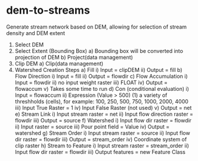 # dem-to-streams
Generate stream network based on DEM, allowing for selection of stream density and DEM extent
1)	Select DEM
2)	Select Extent (Bounding Box)
a)	Bounding box will be converted into projection of DEM
b)	Project(data management)
3)	Clip DEM
a)	Clip(data management)
4)	Watershed Creation Steps
a)	Fill
i)	Input = clipDEM
ii)	Output = fill
b)	Flow Direction
i)	Input = fill
ii)	Output = flowdir
c)	Flow Accumulation
i)	Input = flowdir
ii)	no input weight raster
iii)	FLOAT
iv)	Output = flowaccum
v)	Takes some time to run
d)	Con (conditional evaluation)
i)	Input = flowaccum
ii)	Expression (Value > 500)
(1)	a variety of threshholds (cells), for example: 100, 250, 500, 750, 1000, 2000, 4000
iii)	Input True Raster = 1
iv)	Input False Raster (not used)
v)	Output = net
e)	Stream Link
i)	Input stream raster = net
ii)	Input flow direction raster = flowdir
iii)	Output = source
f)	Watershed
i)	Input flow dir raster = flowdir
ii)	Input raster = source
iii)	Pour point field = Value
iv)	Output = watershed
g)	Stream Order
i)	Input stream raster = source
ii)	Input flow dir raster = flowdir
iii)	Output = stream_order
iv)	Coordinate system of clip raster
h)	Stream to Feature
i)	Input stream raster = stream_order
ii)	Input flow dir raster = flowdir
iii)	Output features = new Feature Class
